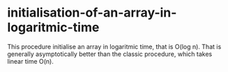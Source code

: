 # initialisation-of-an-array-in-logaritmic-time
This procedure initialise an array in logaritmic time, that is O(log n). That is generally asymptotically better than the classic procedure, which takes linear time O(n).
